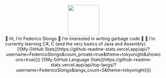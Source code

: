 <div id="header" align="center">
  <img src="https://avatars.githubusercontent.com/u/73640124?v=4" width="100"/>
</div>
👋 Hi, I’m Federico Slongo 💖 I’m interested in writing garbage code 💖 🌱 I’m currently learning C#, C (and the very basics of Java and Assembly) 
<div align = "center">
[![My GitHub Stats](https://github-readme-stats.vercel.app/api/?username=FedericoSlongo&count_private=true&theme=tokyonight&showicons=true)]()  
[![My GitHub Language Stats](https://github-readme-stats.vercel.app/api/top-langs/?username=FedericoSlongo&langs_count=5&theme=tokyonight)]()
</div>
